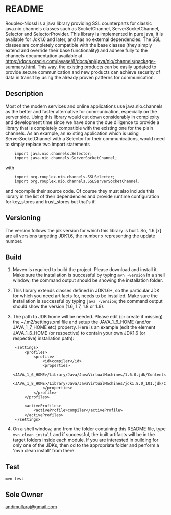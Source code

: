 # README #
Rouplex-Niossl is a java library providing SSL counterparts for classic java.nio.channels classes such as SocketChannel,
ServerSocketChannel, Selector and SelectorProvider. This library is implemented in pure java, it is available for
Jdk1.6 and later, and has no external dependencies. The SSL classes are completely compatible with the base classes
(they simply extend and override their base functionality) and adhere fully to the channels documentation available at
https://docs.oracle.com/javase/8/docs/api/java/nio/channels/package-summary.html. This way, the existing products can
be easily updated to provide secure communication and new products can achieve security of data in transit by using the
already proven patterns for communication.

## Description ##
Most of the modern services and online applications use java.nio.channels as the better and faster alternative for
communication, especially on the server side. Using this library would cut down considerably in complexity and
development time since we have done the due diligence to provide a library that is completely compatible with the
existing one for the plain channels. As an example, an existing application which is using ServerSocketChannel with a
Selector for their communications, would need to simply replace two import statements

        import java.nio.channels.Selector;
        import java.nio.channels.ServerSocketChannel;

with

        import org.rouplex.nio.channels.SSLSelector;
        import org.rouplex.nio.channels.SSLServerSocketChannel;

and recompile their source code. Of course they must also include this library in the list of their dependencies and
provide runtime configuration for key_stores and trust_stores but that's it!

## Versioning ##
The version follows the jdk version for which this library is built. So, 1.6.[x] are all versions targeting JDK1.6, the
number x representing the update number.

## Build ##
1. Maven is required to build the project. Please download and install it. Make sure the installation is successful by
typing `mvn -version` in a shell window; the command output should be showing the installation folder.

1. This library extends classes defined in JDK1.6+, so the particular JDK for which you need artifacts for, needs to be
installed. Make sure the installation is successful by typing `java -version`; the command output should show the
version (1.6, 1.7, 1.8 or 1.9).

1. The path to JDK home will be needed. Please edit (or create if missing) the ~/.m2/settings.xml file and setup the
JAVA_1_6_HOME (and/or JAVA_1_7_HOME etc) property. Here is an example (edit the element JAVA_1_6_HOME (or respective)
to contain your own JDK1.6 (or respective) installation path):

        <settings>
            <profiles>
                <profile>
                    <id>compiler</id>
                    <properties>
                        <JAVA_1_6_HOME>/Library/Java/JavaVirtualMachines/1.6.0.jdk/Contents/Home</JAVA_1_6_HOME>
                        <JAVA_1_8_HOME>/Library/Java/JavaVirtualMachines/jdk1.8.0_101.jdk/Contents/Home</JAVA_1_8_HOME>
                    </properties>
                </profile>
            </profiles>

            <activeProfiles>
                <activeProfile>compiler</activeProfile>
            </activeProfiles>
        </settings>

1. On a shell window, and from the folder containing this README file, type `mvn clean install` and if
successful, the built artifacts will be in the target folders inside each module. If you are
interested in building for only one of the JDKs, then cd to the appropriate folder and perform a
'mvn clean install' from there.

## Test ##
`mvn test`

## Sole Owner ##
andimullaraj@gmail.com